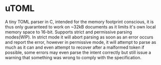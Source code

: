 # uTOML
A tiny TOML parser in C, intended for the memory footprint conscious, it is thus only guaranteed to work on ~32kB documents as it limits it's own local memory space to 16-bit. Supports strict and permissive parsing modes(WIP). In strict mode it will abort parsing as soon as an error occurs and report the error, however in permissive mode, it will attempt to parse as much as it can and even attempt to recover after a malformed token if possible, some errors may even parse the intent correctly but still issue a warning that something was wrong to comply with the specification.
